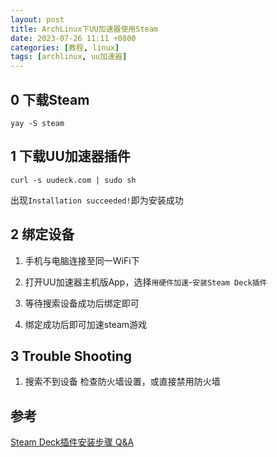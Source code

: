 ```yaml
---
layout: post
title: ArchLinux下UU加速器使用Steam
date: 2023-07-26 11:11 +0800
categories: [教程, linux]
tags: [archlinux, uu加速器]
---
```


## 0 下载Steam

```shell
yay -S steam
```

## 1 下载UU加速器插件

```shell
curl -s uudeck.com | sudo sh
```

出现`Installation succeeded!`即为安装成功

## 2 绑定设备

1. 手机与电脑连接至同一WiFi下

2. 打开UU加速器主机版App，选择`用硬件加速`-`安装Steam Deck插件`

3. 等待搜索设备成功后绑定即可

4. 绑定成功后即可加速steam游戏

## 3 Trouble Shooting

1. 搜索不到设备
    检查防火墙设置，或直接禁用防火墙

## 参考

[Steam Deck插件安装步骤 Q&A](https://router.uu.163.com/app/html/online/baike_share.html?baike_id=63ec9d92b2d9f77dc9a8dde6)

